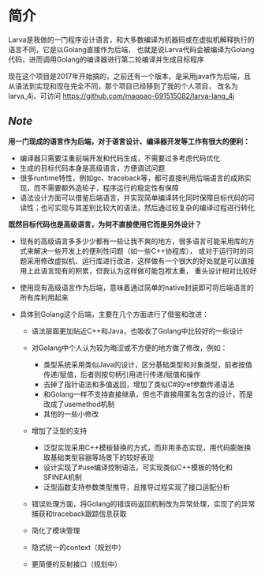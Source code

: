 # **简介**

Larva是我做的一门程序设计语言，和大多数编译为机器码或在虚拟机解释执行的语言不同，它是以Golang直接作为后端，
也就是说Larva代码会被编译为Golang代码，进而调用Golang的编译器进行第二轮编译并生成目标程序

现在这个项目是2017年开始搞的，之前还有一个版本，是采用java作为后端，且从语法到实现和现在完全不同，那个项目已经移到了我的个人项目，
改名为larva_4j，可访问
<https://github.com/maopao-691515082/larva-lang_4j>

## ***Note***

**用一门现成的语言作为后端，对于语言设计、编译器开发等工作有很大的便利：**

* 编译器只需要注重前端开发和代码生成，不需要过多考虑代码优化
* 生成的目标代码本身是高级语言，方便调试问题
* 很多runtime特性，例如gc、traceback等，都可直接利用后端语言的成熟实现，而不需要额外造轮子，程序运行的稳定性有保障
* 语法设计方面可以借鉴后端语言，并实现简单编译转化同时保障目标代码的可读性；也可实现与其差别比较大的语法，然后通过较复杂的编译过程进行转化

**既然目标代码也是高级语言，为何不直接使用它而是另外设计？**

* 现有的高级语言多多少少都有一些让我不爽的地方，很多语言可能采用库的方式来解决一些开发上的便利性问题（如一些C++协程库），
或对于运行时的问题采用修改虚拟机、运行库进行改进，这样做有一个很大的好处就是可以直接用上此语言现有的积累，但我认为这样做可能包袱太重，
重头设计相对比较好

* 使用现有高级语言作为后端，意味着通过简单的native封装即可将后端语言的所有库利用起来

* 具体到Golang这个后端，主要在几个方面进行了借鉴和改进：
    * 语法层面更加贴近C++和Java，也吸收了Golang中比较好的一些设计

    * 对Golang中个人认为较为晦涩或不方便的地方做了修改，例如：
        * 类型系统采用类似Java的设计，区分基础类型和对象类型，前者按值传递/赋值，后者则按句柄引用进行传递/赋值和操作
        * 去掉了指针语法和多值返回，增加了类似C#的ref参数传递语法
        * 和Golang一样不支持直接继承，但也不直接用匿名包含的设计，而是改成了usemethod机制
        * 其他的一些小修改

    * 增加了泛型的支持
        * 泛型实现采用C++模板替换的方式，而非用多态实现，用代码膨胀换取基础类型容器等场景下的较好表现
        * 设计实现了#use编译控制语法，可实现类似C++模板的特化和SFINEA机制
        * 泛型函数支持参数类型推导，且推导过程实现了接口适配分析

    * 错误处理方面，将Golang的错误码返回机制改为异常处理，实现了的异常捕获和traceback跟踪信息获取

    * 简化了模块管理

    * 隐式统一的context（规划中）

    * 更简便的反射接口（规划中）
